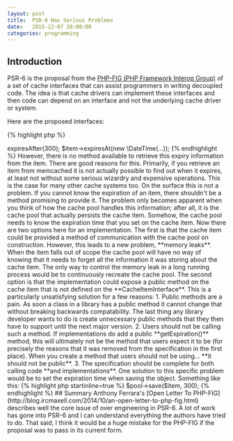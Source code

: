 ```yaml
---
layout: post
title:  PSR-6 Has Serious Problems
date:   2015-12-07 20:00:00
categories: programming
---
```


## Introduction

PSR-6 is the proposal from the [PHP-FIG (PHP Framework Interop Group)](http://www.php-fig.org/) of a set of cache interfaces that can assist programmers in writing decoupled code. The idea is that cache drivers can implement these interfaces and then code can depend on an interface and not the underlying cache driver or system.

Here are the proposed interfaces:

{% highlight php %}
<?php

namespace Psr\Cache;

interface CacheItemPoolInterface
{
    public function getItem($key);
    public function getItems(array $keys = array());
    public function hasItem($key);
    public function clear();
    public function deleteItem($key);
    public function deleteItems(array $keys);
    public function save(CacheItemInterface $item);
    public function saveDeferred(CacheItemInterface $item);
    public function commit();
}

interface CacheItemInterface
{
    public function getKey();
    public function get();
    public function isHit();
    public function set($value);
    public function expiresAt($expiration);
    public function expiresAfter($time);
}

interface CacheException {}

interface InvalidArgumentException extends CacheException {}
{% endhighlight %}

### Problem 1

**Some of most important projects in the FIG (regarding caching) have voted against it**

One of the first '-1' votes on the proposal at the moment is a resounding no from the Doctrine team. The comment on the [voting thread](https://groups.google.com/forum/#!topic/php-fig/dSw5IhpKJ1g) is:

_"Unanimous -1 from Doctrine among all core developers. List of deficiencies too big and not pertinent to this thread."_

The Doctrine team are the maintainers of ([according to packagist](https://packagist.org/search/?q=cache)) the most popular caching library in the PHP ecosystem.

Guzzle and Laravel also maintain popular caching libraries and voted '-1'. Other member projects in the FIG group should have alarm bells ringing loudly in their ears when they see these votes.

The proposal should be moved back and the concerns of Doctrine, Guzzle and Laravel should be listened to.

### Problem 2

The second problem is with the last two interfaces. They fail to make it clear that they are interfaces and **they also pretend to be exception classes**. This might provide a minor irritation to anyone implementing the interface, but to the user it should not be a problem. You can still catch it the same, right?

The exception system in PHP was **designed to be extended**. The issue here is that there is no guarantee that a class implementing the **InvalidArgumentException** interface defined by the proposal will also extend the root **InvalidArgumentException** class defined by PHP.

This leads to the following ridiculous situation which is not only plausible, but completely in agreement with the specification:

{% highlight php startinline=true %}
if (
     $exception instanceof Psr\Cache\InvalidArgumentException &&
    !$exception instanceof \InvalidArgumentException
) {
    echo 'Huh?';
}
{% endhighlight %}

If you wanted to guarantee catching all invalid argument exceptions in a block of code you would need to do this:

{% highlight php startinline=true %}
try {
    // code
} catch (Psr\Cache\InvalidArgumentException $exception) {
    // invalid argument exception logic
} catch (\InvalidArgumentException $exception) {
    // invalid argument exception logic again
} // ...
{% endhighlight %}

This might not sound so significant, but I cannot for the life of me understand why the proposal decided to use interfaces in the first place. It doesn't appear to solve any problems and it actually creates one.

### Problem 3

The cache item interface lets you set an expiration time using the following methods;

{% highlight php startinline=true %}
$item->expiresAfter(300);
$item->expiresAt(new \DateTime(...));
{% endhighlight %}

However, there is no method available to retrieve this expiry information from the item. There are good reasons for this. Primarily, if you retrieve an item from memcached it is not actually possible to find out when it expires, at least not without some serious wizardry and expensive operations. This is the case for many other cache systems too.

On the surface this is not a problem. If you cannot know the expiration of an item, there shouldn't be a method promising to provide it.

The problem only becomes apparent when you think of how the cache pool handles this information; after all, it is the cache pool that actually persists the cache item. Somehow, the cache pool needs to know the expiration time that you set on the cache item.

Now there are two options here for an implementation.

The first is that the cache item could be provided a method of communication with the cache pool on construction. However, this leads to a new problem, **memory leaks**.

When the item falls out of scope the cache pool will have no way of knowing that it needs to forget all the information it was storing about the cache item. The only way to control the memory leak in a long running process would be to continuously recreate the cache pool.

The second option is that the implementation could expose a public method on the cache item that is not defined on the **CacheItemInterface**. This is a particularly unsatisfying solution for a few reasons:

1. Public methods are a pain. As soon a class in a library has a public method it cannot change that without breaking backwards compatability. The last thing any library developer wants to do is create unnecessary public methods that they then have to support until the next major version.

2. Users should not be calling such a method. If implementations do add a public **getExpiration()** method, this will ultimately not be the method that users expect it to be (for precisely the reasons that it was removed from the specification in the first place). When you create a method that users should not be using... **it should not be public**.

3. The specification should be complete for both calling code **and implementations**.

One solution to this specific problem would be to set the expiration time when saving the object. Something like this:

{% highlight php startinline=true %}
$pool->save($item, 300);
{% endhighlight %}

## Summary

Anthony Ferrara's [Open Letter To PHP-FIG](http://blog.ircmaxell.com/2014/10/an-open-letter-to-php-fig.html) describes well the core issue of over engineering in PSR-6.

A lot of work has gone into PSR-6 and I can understand everything the authors have tried to do. That said, I think it would be a huge mistake for the PHP-FIG if the proposal was to pass in its current form.
